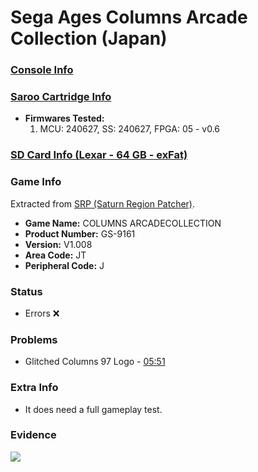 # Sega Ages Columns Arcade Collection (Japan)

### [Console Info](../../../../../Info/Consoles/VA13/README.md)

### [Saroo Cartridge Info](../../../../../Info/Cartridges/GuangzhouSanStarOnlineShop/1.6/README.md)

- <b>Firmwares Tested:</b>
  1. MCU: 240627, SS: 240627, FPGA: 05 - v0.6

### [SD Card Info (Lexar - 64 GB - exFat)](../../../../../Info/SdCards/Lexar/64GB/exfat/README.md)

### Game Info

Extracted from [SRP (Saturn Region Patcher)](https://segaxtreme.net/resources/saturn-region-patcher.81/download).

- <b>Game Name:</b> COLUMNS ARCADECOLLECTION
- <b>Product Number:</b> GS-9161
- <b>Version:</b> V1.008
- <b>Area Code:</b> JT
- <b>Peripheral Code:</b> J

### Status

- Errors :x:

### Problems

- Glitched Columns 97 Logo - [05:51](https://www.youtube.com/watch?v=_QystyEigvE&t=351s)

### Extra Info

- It does need a full gameplay test.

### Evidence

[![](https://img.youtube.com/vi/_QystyEigvE/0.jpg)](https://www.youtube.com/watch?v=_QystyEigvE)
